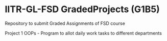 # IITR-GL-FSD GradedProjects (G1B5)

Repository to submit Graded Assignments of FSD course

Project 1 OOPs - Program to allot daily work tasks to different departments
